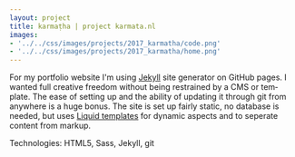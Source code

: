 ```yaml
---
layout: project
title: karmaṭha | project karmata.nl
images: 
- '../../css/images/projects/2017_karmatha/code.png'
- '../../css/images/projects/2017_karmatha/home.png'
---
```

<section class="content-block multi-lang-block">
    <div lang="en">
        <p>
            For my portfolio website I'm using <a href='https://jekyllrb.com/'>Jekyll</a> site generator on GitHub pages. I wanted full creative freedom without being restrained by a CMS or template. The ease of setting up and the ability of updating it through git from anywhere is a huge bonus. The site is set up fairly static, no database is needed, but uses <a href='https://shopify.github.io/liquid/'>Liquid templates</a> for dynamic aspects and to seperate content from markup.
        </p> 
        <p>
            Technologies: HTML5, Sass, Jekyll, git
        </p>
    </div>
    <div lang="nl">
    </div>
</section>